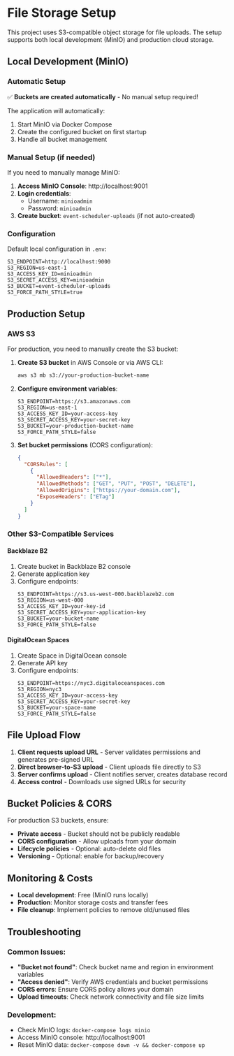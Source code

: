 # File Storage Setup

This project uses S3-compatible object storage for file uploads. The setup supports both local development (MinIO) and production cloud storage.

## Local Development (MinIO)

### Automatic Setup
✅ **Buckets are created automatically** - No manual setup required!

The application will automatically:
1. Start MinIO via Docker Compose
2. Create the configured bucket on first startup
3. Handle all bucket management

### Manual Setup (if needed)
If you need to manually manage MinIO:

1. **Access MinIO Console**: http://localhost:9001
2. **Login credentials**:
   - Username: `minioadmin`
   - Password: `minioadmin`
3. **Create bucket**: `event-scheduler-uploads` (if not auto-created)

### Configuration
Default local configuration in `.env`:
```
S3_ENDPOINT=http://localhost:9000
S3_REGION=us-east-1
S3_ACCESS_KEY_ID=minioadmin
S3_SECRET_ACCESS_KEY=minioadmin
S3_BUCKET=event-scheduler-uploads
S3_FORCE_PATH_STYLE=true
```

## Production Setup

### AWS S3
For production, you need to manually create the S3 bucket:

1. **Create S3 bucket** in AWS Console or via AWS CLI:
   ```bash
   aws s3 mb s3://your-production-bucket-name
   ```

2. **Configure environment variables**:
   ```
   S3_ENDPOINT=https://s3.amazonaws.com
   S3_REGION=us-east-1
   S3_ACCESS_KEY_ID=your-access-key
   S3_SECRET_ACCESS_KEY=your-secret-key
   S3_BUCKET=your-production-bucket-name
   S3_FORCE_PATH_STYLE=false
   ```

3. **Set bucket permissions** (CORS configuration):
   ```json
   {
     "CORSRules": [
       {
         "AllowedHeaders": ["*"],
         "AllowedMethods": ["GET", "PUT", "POST", "DELETE"],
         "AllowedOrigins": ["https://your-domain.com"],
         "ExposeHeaders": ["ETag"]
       }
     ]
   }
   ```

### Other S3-Compatible Services

#### Backblaze B2
1. Create bucket in Backblaze B2 console
2. Generate application key
3. Configure endpoints:
   ```
   S3_ENDPOINT=https://s3.us-west-000.backblazeb2.com
   S3_REGION=us-west-000
   S3_ACCESS_KEY_ID=your-key-id
   S3_SECRET_ACCESS_KEY=your-application-key
   S3_BUCKET=your-bucket-name
   S3_FORCE_PATH_STYLE=false
   ```

#### DigitalOcean Spaces
1. Create Space in DigitalOcean console
2. Generate API key
3. Configure endpoints:
   ```
   S3_ENDPOINT=https://nyc3.digitaloceanspaces.com
   S3_REGION=nyc3
   S3_ACCESS_KEY_ID=your-access-key
   S3_SECRET_ACCESS_KEY=your-secret-key
   S3_BUCKET=your-space-name
   S3_FORCE_PATH_STYLE=false
   ```

## File Upload Flow

1. **Client requests upload URL** - Server validates permissions and generates pre-signed URL
2. **Direct browser-to-S3 upload** - Client uploads file directly to S3
3. **Server confirms upload** - Client notifies server, creates database record
4. **Access control** - Downloads use signed URLs for security

## Bucket Policies & CORS

For production S3 buckets, ensure:
- **Private access** - Bucket should not be publicly readable
- **CORS configuration** - Allow uploads from your domain
- **Lifecycle policies** - Optional: auto-delete old files
- **Versioning** - Optional: enable for backup/recovery

## Monitoring & Costs

- **Local development**: Free (MinIO runs locally)
- **Production**: Monitor storage costs and transfer fees
- **File cleanup**: Implement policies to remove old/unused files

## Troubleshooting

### Common Issues:
- **"Bucket not found"**: Check bucket name and region in environment variables
- **"Access denied"**: Verify AWS credentials and bucket permissions
- **CORS errors**: Ensure CORS policy allows your domain
- **Upload timeouts**: Check network connectivity and file size limits

### Development:
- Check MinIO logs: `docker-compose logs minio`
- Access MinIO console: http://localhost:9001
- Reset MinIO data: `docker-compose down -v && docker-compose up`